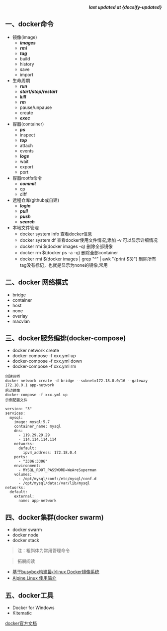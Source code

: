 <p align="right"><b><em>last updated at {docsify-updated}</em></b></p>

## 一、docker命令

* 镜像(image)
    * ***images***
    * ***rmi***
    * ***tag***
    * build
    * history
    * save
    * import
* 生命周期
    * ***run***
    * ***start/stop/restart***
    * ***kill***
    * ***rm***
    * pause/unpause
    * create
    * ***exec***
* 容器(container)
    * ***ps***
    * inspect
    * ***top***
    * attach
    * events
    * ***logs***
    * wait
    * export
    * port
* 容器rootfs命令
    * ***commit***
    * cp
    * diff
* 远程仓库(github或自建)
    * ***login***
    * ***pull***
    * ***push***
    * ***search***
* 本地文件管理
    * docker system info 查看docker信息
    * docker system df 查看docker使用文件情况,添加 -v 可以显示详细情况
    * docker rmi $(docker images -q) 删除全部镜像
    * docker rm $(docker ps -a -q) 删除全部container
    * docker rmi $(docker images | grep "^<none>" | awk "{print $3}") 删除所有tag没有标记，也就是显示为none的镜像,常用
    
## 二、docker 网络模式

* bridge
* container
* host
* none
* overlay
* macvlan

## 三、docker服务编排(docker-compose)

* docker network create
* docker-compose -f xxx.yml up
* docker-compose -f xxx.yml down
* docker-compose -f xxx.yml rm

```
创建网桥
docker network create -d bridge --subnet=172.18.0.0/16 --gateway 172.18.0.1 app-network
启动镜像
docker-compose -f xxx.yml up
示例配置文件

version: "3"
services:
  mysql:
    image: mysql:5.7
    container_name: mysql
    dns:
      - 119.29.29.29
      - 114.114.114.114
    networks:
      default:
        ipv4_address: 172.18.0.4
    ports:
      - "3306:3306"
    environment:
      - MYSQL_ROOT_PASSWORD=WeAreSuperman
    volumes:
      - /opt/mysql/conf:/etc/mysql/conf.d
      - /opt/mysql/data:/var/lib/mysql
networks:
  default:
    external:
      name: app-network
```

## 四、docker集群(docker swarm)

* docker swarm
* docker node
* docker stack


> 注：粗斜体为常用管理命令

> 拓展阅读
* [基于busybox构建最小linux Docker镜像系统](https://blog.csdn.net/hknaruto/article/details/70229896)
* [Alpine Linux 使用简介](https://blog.csdn.net/csdn_duomaomao/article/details/76152416)

## 五、docker工具

* Docker for Windows
* Kitematic

[docker官方文档](https://docs.docker.com/get-started/)